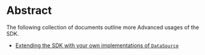 # Abstract

The following collection of documents outline more Advanced usages of the SDK.

- [Extending the SDK with your own implementations of `DataSource`](Creating-Your-Own-DataSource.md)